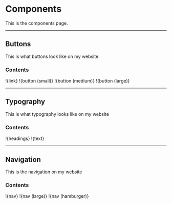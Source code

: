 # Components
This is the components page.

---

## Buttons
This is what buttons look like on my website.

### Contents
!{link}
!{button (small)}
!{button (medium)}
!{button (large)}

---

## Typography
This is what typography looks like on my website

### Contents
!{headings}
!{text}

---

## Navigation
This is the navigation on my website

### Contents
!{nav}
!{nav (large)}
!{nav (hamburger)}